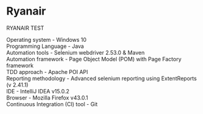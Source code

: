 # Ryanair

RYANAIR TEST



Operating system	- Windows 10 <br />
Programming Language	- Java <br />
Automation tools	- Selenium webdriver 2.53.0 & Maven <br />
Automation framework	- Page Object Model (POM) with Page Factory framework <br />
TDD approach	- Apache POI API <br />
Reporting methodology	- Advanced selenium reporting using ExtentReports (v 2.41.1) <br />
IDE	- IntelliJ IDEA v15.0.2 <br />
Browser	- Mozilla Firefox v43.0.1 <br />
Continuous Integration (CI) tool	- Git
